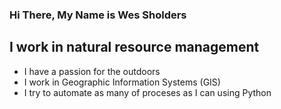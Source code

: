 ### Hi There, My Name is Wes Sholders

## I work in natural resource management
- I have a passion for the outdoors
- I work in Geographic Information Systems (GIS)
- I try to automate as many of proceses as I can using Python